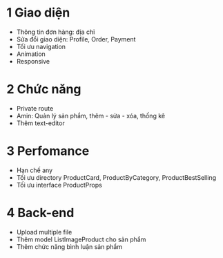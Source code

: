 
# 1 Giao diện
-   Thông tin đơn hàng: địa chỉ
-   Sửa đổi giao diện: Profile, Order, Payment
-   Tối ưu navigation
-   Animation
- Responsive
# 2 Chức năng
-   Private route
-   Amin: Quản lý sản phẩm, thêm - sửa - xóa, thống kê
-   Thêm text-editor
# 3 Perfomance
-   Hạn chế any
-   Tối ưu directory ProductCard, ProductByCategory, ProductBestSelling
-   Tối ưu interface ProductProps

# 4 Back-end

-   Upload multiple file
-   Thêm model ListImageProduct cho sản phẩm
-   Thêm chức năng bình luận sản phẩm
